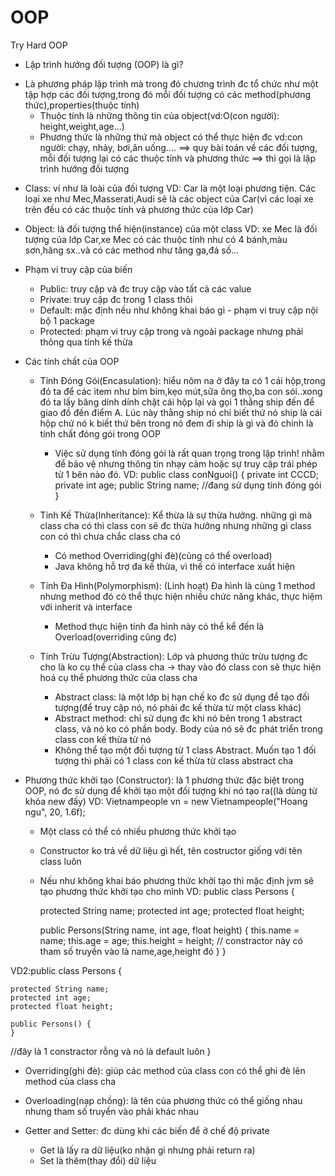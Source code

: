 # OOP
Try Hard OOP

* Lập trình hướng đối tượng (OOP) là gì?
- Là phương pháp lập trình mà trong đó chương trình đc tổ chức như một tập hợp các đối tượng,trong đó mỗi
  đối tượng có các method(phương thức),properties(thuộc tính)
  + Thuộc tính là những thông tin của object(vd:O(con người): height,weight,age...)
  + Phương thức là những thứ mà object có thể thực hiện đc
    vd:con người: chạy, nhảy, bơi,ăn uống....
    ==> quy bài toán về các đối tượng, mỗi đối tượng lại có các thuộc tính và phương thức ==> thì gọi là lập trình hướng đối tượng
    
* Class: ví như là loài của đối tượng
  VD: Car là một loại phương tiện. Các loại xe như Mec,Masserati,Audi sẽ là các object của Car(vì các loại xe trên đều có các thuộc tính và phương thức của lớp Car)

* Object: là đối tượng thể hiện(instance) của một class
VD: xe Mec là đối tượng của lớp Car,xe Mec có các thuộc tính như có 4 bánh,màu sơn,hãng sx..và có các method như tăng ga,đá số...

* Phạm vi truy cập của biến
  - Public: truy cập và đc truy cập vào tất cả các value
  - Private: truy cập đc trong 1 class thôi
  - Default: mặc định nếu như không khai báo gì - phạm vi truy cập nội bộ 1 package
  - Protected: phạm vi truy cập trong và ngoài package nhưng phải thông qua tính kế thừa

* Các tính chất của OOP
  - Tính Đóng Gói(Encasulation): hiểu nôm na ở đây ta có 1 cái hộp,trong đó ta để các item như bim bim,kẹo mút,sữa ông thọ,ba con sói..xong đó ta lấy băng dính dính chặt cái hộp lại và gọi 1 thằng ship đến để giao đồ đến điểm A. Lúc này thằng ship nó chỉ biết thứ nó ship là cái hộp chứ nó k biết thứ bên trong nó đem đi ship là gì và đó chính là tính chất đóng gói trong OOP
    + Việc sử dụng tính đóng gói là rất quan trọng trong lập trình! nhằm để bảo vệ nhưng thông tin nhạy cảm hoặc sự truy cập trái phép từ 1 bên nào đó.
  VD: public class conNguoi() {
           private int CCCD;
           private int age;
           public String name;
           //đang sử dụng tính đóng gói
}
      
  - Tính Kế Thừa(Inheritance): Kể thừa là sự thừa hưởng. những gì mà class cha có thì class con sẽ đc thừa hưởng nhưng những gì class con có thì chưa chắc class cha có
    + Có method Overriding(ghi đè)(cũng có thể overload)
    + Java không hỗ trợ đa kế thừa, vì thế có interface xuất hiện
    
  - Tính Đa Hình(Polymorphism): (Linh hoạt) Đa hình là cùng 1 method nhưng method đó có thể thực hiện nhiều chức năng khác, thực hiệm với inherit và interface
    + Method thực hiện tính đa hình này có thể kể đến là Overload(overriding cũng đc)
      
  - Tính Trừu Tượng(Abstraction): Lớp và phương thức trừu tượng đc cho là ko cụ thể của class cha -> thay vào đó class con sẽ thực hiện hoá cụ thể phương thức của class cha
    + Abstract class: là một lớp bị hạn chế ko đc sử dụng để tạo đối tượng(để truy cập nó, nó phải đc kế thừa từ một class khác)
    + Abstract method: chỉ sử dụng đc khi nó bên trong 1 abstract class, và nó ko có phần body. Body của nó sẽ đc phát triển trong class con kế thừa từ nó
    + Không thể tạo một đối tượng từ 1 class Abstract. Muốn tạo 1 đối tượng thì phải có 1 class con kế thừa từ class abstract cha
   
* Phương thức khởi tạo (Constructor): là 1 phương thức đặc biệt trong OOP, nó đc sử dụng để khởi tạo một đối tượng khi nó tạo ra((là dùng từ khóa new đấy)
  VD: Vietnampeople vn = new Vietnampeople("Hoang ngu", 20, 1.6f);
  + Một class có thể có nhiều phương thức khởi tạo
  +  Constructor ko trả về dữ liệu gì hết, tên costructor giống với tên class luôn
  + Nếu như không khai báo phương thức khởi tạo thì mặc định jvm sẽ tạo phương thức khởi tạo cho mình
 VD: public class Persons {

	protected String name;
	protected int age;
	protected float height;
	
	public Persons(String name, int age, float height) {
		this.name = name;
		this.age = age;
		this.height = height;
//  constractor này có tham số truyền vào là name,age,height đó
	}
 }

 VD2:public class Persons {

	protected String name;
	protected int age;
	protected float height;
	
	public Persons() {
	}
 //đây là 1 constractor rỗng và nó là default luôn
 }

 * Overriding(ghi đè): giúp các method của class con có thể ghi đè lên method của class cha
 * Overloading(nạp chồng): là tên của phương thức có thể giống nhau nhưng tham số truyền vào phải khác nhau

 * Getter and Setter: đc dùng khi các biến để ở chế độ private
   + Get là lấy ra dữ liệu(ko nhận gì nhưng phải return ra)
   + Set là thêm(thay đổi) dữ liệu
